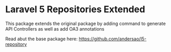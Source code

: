 
# Laravel 5 Repositories Extended

This package extends the original package by adding command to generate API Controllers as well as add OA3 annotations

Read abut the base package here: 
https://github.com/andersao/l5-repository
